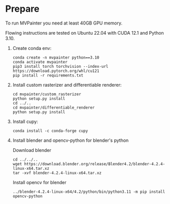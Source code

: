 # Prepare 
To run MVPainter you need at least 40GB GPU memory.

Flowing instructions are tested on Ubuntu 22.04 with CUDA 12.1 and Python 3.10.
1. Create conda env:
    ```
    conda create -n mvpainter python==3.10
    conda activate mvpainter
    pip3 install torch torchvision --index-url https://download.pytorch.org/whl/cu121
    pip install -r requirements.txt
    ```


2. Install custom rasterizer and differentiable renderer:
    ```
    cd mvpainter/custom_rasterizer
    python setup.py install
    cd ../..
    cd mvpainter/differentiable_renderer
    python setup.py install

    ```

3. Install cupy:
    ```
    conda install -c conda-forge cupy
    ```

4. Install blender and opencv-python for blender's python

    Download blender
    ```
    cd ../../..
    wget https://download.blender.org/release/Blender4.2/blender-4.2.4-linux-x64.tar.xz
    tar -xvf blender-4.2.4-linux-x64.tar.xz
    ```
    Install opencv for blender
    ```
    ../blender-4.2.4-linux-x64/4.2/python/bin/python3.11 -m pip install opencv-python
    ```
